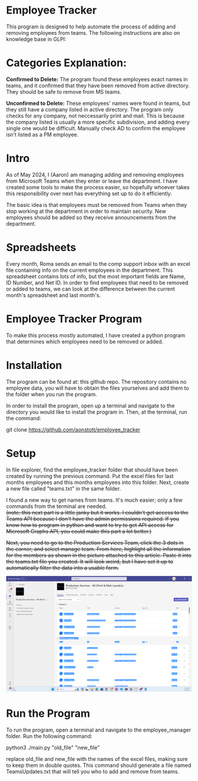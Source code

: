 # Employee Tracker
This program is designed to help automate the process of adding and removing employees from teams.  The following instructions are also on knowledge base in GLPI:

# Categories Explanation:
<b>Confirmed to Delete:</b> The program found these employees exact names in teams, and it confirmed that they have been removed from active directory.  They should be safe to remove from MS teams.

<b>Unconfirmed to Delete:</b> These employees' names were found in teams, but they still have a company listed in active directory.  The program only checks for any company, not neccessarily print and mail.  This is because the company listed is usually a more specific subdivision, and adding every single one would be difficult.  Manually check AD to confirm the employee isn't listed as a PM employee.



# Intro
As of May 2024, I (Aaron) am managing adding and removing employees from Microsoft Teams when they enter or leave the department.  I have created some tools to make the process easier, so hopefully whoever takes this responsibility over next has everything set up to do it efficiently.  

The basic idea is that employees must be removed from Teams when they stop working at the department in order to maintain security.  New employees should be added so they receive announcements from the department.  

 

# Spreadsheets
Every month, Roma sends an email to the comp support inbox with an excel file containing info on the current employees in the department.  This spreadsheet contains lots of info, but the most important fields are Name, ID Number, and Net ID.  In order to find employees that need to be removed or added to teams, we can look at the difference between the current month's spreadsheet and last month's.  

 

# Employee Tracker Program
To make this process mostly automated, I have created a python program that determines which employees need to be removed or added.  

# Installation
The program can be found at: this github repo. The repository contains no employee data, you will have to obtain the files yourselves and add them to the folder when you run the program.  

In order to install the program, open up a terminal and navigate to the directory you would like to install the program in.  Then, at the terminal, run the command:

git clone https://github.com/aonstott/employee_tracker

# Setup
In file explorer, find the employee_tracker folder that should have been created by running the previous command.  Put the excel files for last months employees and this months employees into this folder.  Next, create a new file called "teams.txt" in the same folder.


I found a new way to get names from teams.  It's much easier; only a few commands from the terminal are needed.  
<s>(note: this next part is a little janky but it works.  I couldn't get access to the Teams API because I don't have the admin permissions required.  If you know how to program in python and want to try to get API access for Microsoft Graphs API, you could make this part a lot better.)

Next, you need to go to the Production Services Team, click the 3 dots in the corner, and select manage team.  From here, highlight all the information for the members as shown in the picture attached to this article.  Paste it into the teams.txt file you created.  It will look weird, but I have set it up to automatically filter the data into a usable form. 

![teamsimg](<Screenshot 2024-05-09 140410.png>)</s>

# Run the Program
To run the program, open a terminal and navigate to the employee_manager folder.  Run the following command:

python3 ./main.py "old_file" "new_file"

replace old_file and new_file with the names of the excel files, making sure to keep them in double quotes.  This command should generate a file named TeamsUpdates.txt that will tell you who to add and remove from teams.  

